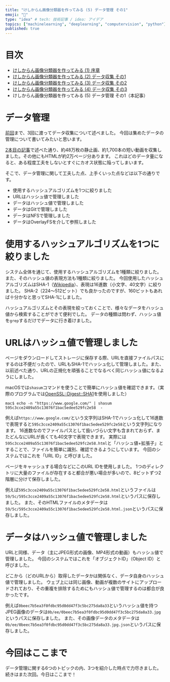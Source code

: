 ```yaml
---
title: "けしからん画像分類器を作ってみる (5) データ管理 その1"
emoji: "👙"
type: "idea" # tech: 技術記事 / idea: アイデア
topics: ["machinelearning", "deeplearning", "computervision", "python"]
published: true
---
```


# 目次

* [けしからん画像分類器を作ってみる (1) 序章](202102-pornography-classifier-1)
* [けしからん画像分類器を作ってみる (2) データ収集 その1](202102-pornography-classifier-2)
* [けしからん画像分類器を作ってみる (3) データ収集 その2](202102-pornography-classifier-3)
* [けしからん画像分類器を作ってみる (4) データ収集 その3](202103-pornography-classifier-4)
* けしからん画像分類器を作ってみる (5) データ管理 その1（本記事）

# データ管理

[前回](202103-pornography-classifier-4)まで、3回に渡ってデータ収集について述べました。
今回は集めたデータの管理について書いてみたいと思います。

[2本目の記事](202102-pornography-classifier-2)で述べた通り、約48万枚の静止画、約1,700本の短い動画を収集しました。その他にもHTMLが約2万ページ分あります。
これほどのデータ量になると、ある程度工夫をしないとすぐにカオス状態に陥ってしまいます。

そこで、データ管理に関して工夫した点、上手くいった点などは以下の通りです。

* 使用するハッシュアルゴリズムを1つに絞りました
* URLはハッシュ値で管理しました
* データはハッシュ値で管理しました
* データはGitで管理しました
* データはNFSで管理しました
* データはOverlayFSを介して参照しました

# 使用するハッシュアルゴリズムを1つに絞りました

システム全体を通じて、使用するハッシュアルゴリズムを1種類に絞りました。また、そのハッシュ値の表現方法も1種類に絞りました。
今回使用したハッシュアルゴリズムはSHA-1（[Wikipedia](https://ja.wikipedia.org/wiki/SHA-1)）、表現は16進数（小文字、40文字）に絞りました。
SHA-2（224〜512ビット）でも良かったのですが、160ビットもあれば十分かなと思ってSHA-1にしました。

ハッシュアルゴリズムとその表現を絞っておくことで、様々なデータをハッシュ値から検索することができて便利でした。
データの種類は問わず、ハッシュ値を`grep`するだけでデータに行き着けました。

# URLはハッシュ値で管理しました

ページをダウンロードしてストレージに保存する際、URLを直接ファイルパスにするのは不便だったので、URLもSHA-1でハッシュ化して管理しました。また、以前述べた通り、URLの正規化を頑張ることでなるべく同じハッシュ値になるようにしました。

macOSでは`shasum`コマンドを使うことで簡単にハッシュ値を確認できます。（実際のプログラムでは[OpenSSL::Digest::SHA1](https://docs.ruby-lang.org/ja/latest/class/OpenSSL=3a=3aDigest=3a=3aSHA1.html)を使用しました）

```
mac$ echo -n "https://www.google.com/" | shasum
595c3cce2409a55c13076f1bac5edee529fc2e58  -
```

例えば`https://www.google.com/`という文字列はSHA-1でハッシュ化して16進数で表現すると`595c3cce2409a55c13076f1bac5edee529fc2e58`という文字列になります。
16進数なのでファイルパスとして扱いづらい文字も含まれておらず、またどんなにURLが長くても40文字で表現できます。
実際には`595c3cce2409a55c13076f1bac5edee529fc2e58.html`と「ハッシュ値+拡張子」とすることで、ファイルを簡単に識別、確認できるようにしています。
今回のシステムではこれを「URL ID」と呼びました。

ページをキャッシュする場合などにこのURL IDを使用しました。
1つのディレクトリに大量のファイルが存在すると都合が悪い場合が多いので、8ビットずつ2階層に分けて保存しました。

例えば`595c3cce2409a55c13076f1bac5edee529fc2e58.html`というファイルは`59/5c/595c3cce2409a55c13076f1bac5edee529fc2e58.html`というパスに保存しました。
また、そのHTMLファイルのメタデータは`59/5c/595c3cce2409a55c13076f1bac5edee529fc2e58.html.json`というパスに保存しました。

# データはハッシュ値で管理しました

URLと同様、データ（主にJPEG形式の画像、MP4形式の動画）もハッシュ値で管理しました。
今回のシステムではこれを「オブジェクトID」（Object ID）と呼びました。

どこから（どのURLから）取得したデータかは関係なく、データ自身のハッシュ値で管理しました。
ウェブ上には同じ画像、動画が複数のサイトにアップロードされており、その重複を排除するためにもハッシュ値で管理するのは都合が良かったです。

例えば`0beec7b5ea3f0fdbc95d0dd47f3c5bc275da8a33`というハッシュ値を持つJPEG画像のデータは`0b/ee/0beec7b5ea3f0fdbc95d0dd47f3c5bc275da8a33.jpg`というパスに保存しました。
また、その画像データのメタデータは`0b/ee/0beec7b5ea3f0fdbc95d0dd47f3c5bc275da8a33.jpg.json`というパスに保存しました。

# 今回はここまで

データ管理に関する6つのトピックの内、3つを紹介した時点で力尽きました。
続きはまた次回。今日はここまで！
